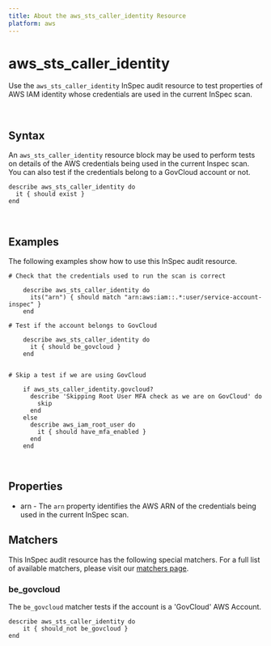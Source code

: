 ```yaml
---
title: About the aws_sts_caller_identity Resource
platform: aws
---
```


# aws\_sts\_caller\_identity

Use the `aws_sts_caller_identity` InSpec audit resource to test properties of AWS IAM identity whose credentials are used in the current InSpec scan.

<br>

## Syntax

An `aws_sts_caller_identity` resource block may be used to perform tests on details of the AWS credentials being used in the current Inspec scan. You can also test if the credentials belong to a GovCloud account or not.
   
    describe aws_sts_caller_identity do
      it { should exist }
    end

<br>

## Examples

The following examples show how to use this InSpec audit resource.

    # Check that the credentials used to run the scan is correct
    
        describe aws_sts_caller_identity do
          its("arn") { should match "arn:aws:iam::.*:user/service-account-inspec" }
        end

    # Test if the account belongs to GovCloud
    
        describe aws_sts_caller_identity do
          it { should be_govcloud }
        end


    # Skip a test if we are using GovCloud
    
        if aws_sts_caller_identity.govcloud?
          describe 'Skipping Root User MFA check as we are on GovCloud' do
            skip
          end
        else
          describe aws_iam_root_user do
            it { should have_mfa_enabled }  
          end
        end

<br>

## Properties

* arn - The `arn` property identifies the AWS ARN of the credentials being used in the current InSpec scan.

## Matchers

This InSpec audit resource has the following special matchers. For a full list of available matchers, please visit our [matchers page](https://www.inspec.io/docs/reference/matchers/).

### be\_govcloud

The `be_govcloud` matcher tests if the account is a 'GovCloud' AWS Account.

    describe aws_sts_caller_identity do
        it { should_not be_govcloud }
    end